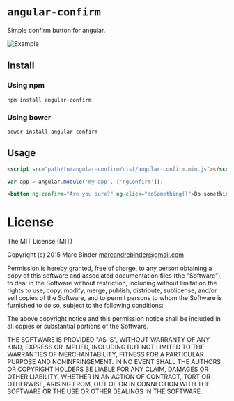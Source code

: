 # `angular-confirm`
Simple confirm button for angular.

![Example](https://github.com/MrBoolean/angular-confirm/blob/master/example/example.gif)

## Install
### Using npm
```shell
npm install angular-confirm
```

### Using bower
```shell
bower install angular-confirm
```

## Usage
```html
<script src="path/to/angular-confirm/dist/angular-confirm.min.js"></script>
```

```javascript
var app = angular.module('my-app', ['ngConfirm']);
```

```html
<button ng-confirm="Are you sure?" ng-click="doSomething()">Do something</button>
```

# License
The MIT License (MIT)

Copyright (c) 2015 Marc Binder <marcandrebinder@gmail.com>

Permission is hereby granted, free of charge, to any person obtaining a copy
of this software and associated documentation files (the "Software"), to deal
in the Software without restriction, including without limitation the rights
to use, copy, modify, merge, publish, distribute, sublicense, and/or sell
copies of the Software, and to permit persons to whom the Software is
furnished to do so, subject to the following conditions:

The above copyright notice and this permission notice shall be included in
all copies or substantial portions of the Software.

THE SOFTWARE IS PROVIDED "AS IS", WITHOUT WARRANTY OF ANY KIND, EXPRESS OR
IMPLIED, INCLUDING BUT NOT LIMITED TO THE WARRANTIES OF MERCHANTABILITY,
FITNESS FOR A PARTICULAR PURPOSE AND NONINFRINGEMENT. IN NO EVENT SHALL THE
AUTHORS OR COPYRIGHT HOLDERS BE LIABLE FOR ANY CLAIM, DAMAGES OR OTHER
LIABILITY, WHETHER IN AN ACTION OF CONTRACT, TORT OR OTHERWISE, ARISING FROM,
OUT OF OR IN CONNECTION WITH THE SOFTWARE OR THE USE OR OTHER DEALINGS IN
THE SOFTWARE.

